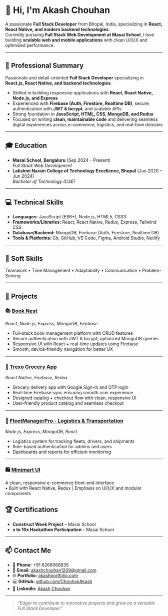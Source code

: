 # 👋 Hi, I'm Akash Chouhan

A passionate **Full Stack Developer** from Bhopal, India, specializing in **React, React Native, and modern backend technologies**.  
Currently pursuing **Full Stack Web Development at Masai School**, I love building **scalable web and mobile applications** with clean UI/UX and optimized performance.

---

## 📝 Professional Summary
Passionate and detail-oriented **Full Stack Developer** specializing in **React.js, React Native, and backend technologies**.  
- Skilled in building responsive applications with **React, React Native, Node.js, and Express**  
- Experienced with **Firebase (Auth, Firestore, Realtime DB)**, secure authentication with **JWT & bcrypt**, and scalable APIs  
- Strong foundation in **JavaScript, HTML, CSS, MongoDB, and Redux**  
- Focused on writing **clean, maintainable code** and delivering seamless digital experiences across e-commerce, logistics, and real-time domains  

---

## 🎓 Education
- **Masai School, Bengaluru** (Sep 2024 – Present)  
  *Full Stack Web Development*  
- **Lakshmi Narain College of Technology Excellence, Bhopal** (Jun 2020 – Jun 2024)  
  *Bachelor of Technology (CSE)*  

---

## 💻 Technical Skills

- **Languages:** JavaScript (ES6+), Node.js, HTML5, CSS3  
- **Frameworks/Libraries:** React, React Native, Redux, Express, Tailwind CSS  
- **Database/Backend:** MongoDB, Firebase (Auth, Firestore, Realtime DB)  
- **Tools & Platforms:** Git, GitHub, VS Code, Figma, Android Studio, Netlify  

---

## 🤝 Soft Skills
Teamwork • Time Management • Adaptability • Communication • Problem-Solving  

---

## 🚀 Projects

### 📚 [Book Nest](https://github.com/ChouhanAkash/Book_Nest.git)  
*React, Node.js, Express, MongoDB, Firebase*  
- Full-stack book management platform with CRUD features  
- Secure authentication with JWT & bcrypt; optimized MongoDB queries  
- Responsive UI with React + real-time updates using Firebase  
- Smooth, device-friendly navigation for better UX  

---

### 🛒 [Trexo Grocery App](https://github.com/ChouhanAkash/Capstone_Project_1.git)  
*React Native, Firebase, Redux*  
- Grocery delivery app with Google Sign-In and OTP login  
- Real-time Firebase sync ensuring smooth user experience  
- Designed catalog + checkout flow with clean, responsive UI  
- User-friendly product catalog and seamless checkout  

---

### 🚚 [FleetManagerPro - Logistics & Transportation](https://github.com/ChouhanAkash/FleetManagerPro_Logistics-and-Transportation.git)  
*Node.js, Express, MongoDB, React*  
- Logistics system for tracking fleets, drivers, and shipments  
- Role-based authentication for admins and users  
- Dashboards and reports for efficient monitoring  

---
### 🛍 [Minimart UI](https://github.com/ChouhanAkash/Minimart_UI.git)
A clean, responsive e-commerce front-end interface  
• Built with React Native, Redux | Emphasis on UI/UX and modular components

## 🏆 Certifications
- **Construct Week Project** – Masai School  
- **x to 10x Hackathon Participation** – Masai School  

---

## 📫 Contact Me
- 📱 **Phone:** +91 6266068835  
- 📧 **Email:** [akashchouhan1209@gmail.com](mailto:akashchouhan1209@gmail.com)  
- 🌐 **Portfolio:** [akashportfolio.com](https://chouhanakash.github.io/final_portfolio/)  
- 💻 **GitHub:** [github.com/ChouhanAkash](https://github.com/ChouhanAkash)  
- 💼 **LinkedIn:** [Akash Chouhan](https://www.linkedin.com/in/akash-chouhan-a06320202)  

---

> *“Eager to contribute to innovative projects and grow as a versatile Full Stack Developer.”*  


